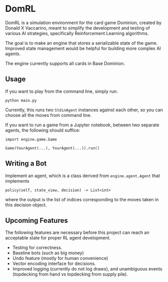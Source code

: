 # DomRL

DomRL is a simulation environment for the card game Dominion, created by Donald X Vaccarino, meant to simplify the development and testing of various AI strategies, specifically Reinforcement Learning algorithms.

The goal is to make an engine that stores a serializable state of the game. Improved state management would be helpful for building more complex AI agents.

The engine currently supports all cards in Base Dominion.

## Usage

If you want to play from the command line, simply run:

```
python main.py
```

Currently, this runs two `StdinAgent` instances against each other, so you can choose all the moves from command line.

If you want to run a game from a Jupyter notebook, between two separate agents, the following should suffice:

```
import engine.game.Game

Game(YourAgent(...), YourAgent(...)).run()
```

## Writing a Bot

Implement an agent, which is a class derived from `engine.agent.Agent` that implements

```
policy(self, state_view, decision) -> List<int>
```

where the output is the list of indices corresponding to the moves taken in this decision object.

## Upcoming Features

The following features are necessary before this project can reach an acceptable state for proper RL agent development.

- Testing for correctness.
- Baseline bots (such as big money)
- Undo feature (mostly for human convenience)
- Vector encoding interface for decisions.
- Improved logging (currently do not log draws), and unambiguous events (topdecking from hand vs topdecking from supply pile).